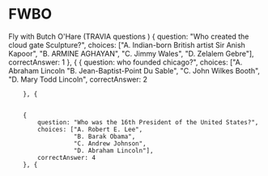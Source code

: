 # FWBO
Fly with Butch O'Hare (TRAVIA questions )
{
            question: "Who created the cloud gate Sculpture?",
            choices: ["A. Indian-born British artist Sir Anish Kapoor",
				      "B. ARMINE AGHAYAN",
                      "C. Jimmy Wales",
                      "D. Zelalem Gebre"],
            correctAnswer: 1
        }, {
{			question: who founded chicago?",
			choices: ["A. Abraham Lincoln
					  "B. Jean-Baptist-Point Du Sable",
					  "C. John Wilkes Booth",
					  "D. Mary Todd Lincoln",
			correctAnswer: 2
					  
		}, {
		
		
		{
            question: "Who was the 16th President of the United States?",
            choices: ["A. Robert E. Lee",
				      "B. Barak Obama",
                      "C. Andrew Johnson",
                      "D. Abraham Lincoln"],
            correctAnswer: 4
        }, {
		
